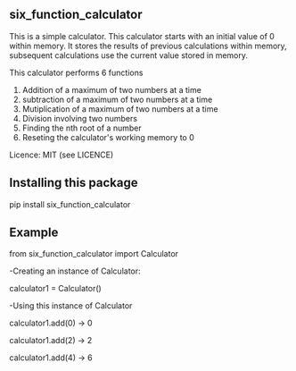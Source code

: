 six_function_calculator
-----------------------

This is a simple calculator. 
This calculator starts with an initial value of 0 within memory. It stores the results of previous calculations within memory, subsequent calculations use the current value stored in memory. 


This calculator performs 6 functions

1. Addition of a maximum of two numbers at a time
2. subtraction of a maximum of two numbers at a time
3. Mutiplication of a maximum of two numbers at a time
4. Division involving two numbers
5. Finding the nth root of a number
6. Reseting the calculator's working memory to 0

Licence: MIT (see LICENCE)

Installing this package 
-----------------------

pip install six_function_calculator

Example
-------


from six_function_calculator import Calculator 

-Creating an instance of Calculator:

calculator1 = Calculator() 

-Using this instance of Calculator 

calculator1.add(0) -> 0

calculator1.add(2) -> 2

calculator1.add(4) -> 6






